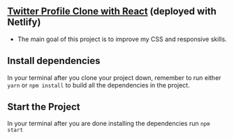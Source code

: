 ## [Twitter Profile Clone with React](https://twitter-profile-clone-isneru.netlify.app) (deployed with Netlify)


- The main goal of this project is to improve my CSS and responsive skills.

## Install dependencies

In your terminal after you clone your project down, remember to run either `yarn` or `npm install` to build all the dependencies in the project.

## Start the Project

In your terminal after you are done installing the dependencies run `npm start`
